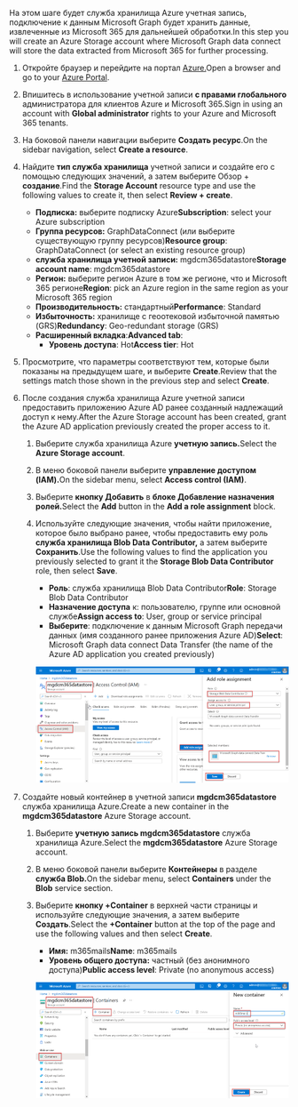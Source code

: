 <!-- markdownlint-disable MD002 MD041 -->

<span data-ttu-id="05723-101">На этом шаге будет служба хранилища Azure учетная запись, подключение к данным Microsoft Graph будет хранить данные, извлеченные из Microsoft 365 для дальнейшей обработки.</span><span class="sxs-lookup"><span data-stu-id="05723-101">In this step you will create an Azure Storage account where Microsoft Graph data connect will store the data extracted from Microsoft 365 for further processing.</span></span>

1. <span data-ttu-id="05723-102">Откройте браузер и перейдите на портал [Azure.](https://portal.azure.com/)</span><span class="sxs-lookup"><span data-stu-id="05723-102">Open a browser and go to your [Azure Portal](https://portal.azure.com/).</span></span>

1. <span data-ttu-id="05723-103">Впишитесь в использование учетной записи **с правами глобального** администратора для клиентов Azure и Microsoft 365.</span><span class="sxs-lookup"><span data-stu-id="05723-103">Sign in using an account with **Global administrator** rights to your Azure and Microsoft 365 tenants.</span></span>

1. <span data-ttu-id="05723-104">На боковой панели навигации выберите **Создать ресурс**.</span><span class="sxs-lookup"><span data-stu-id="05723-104">On the sidebar navigation, select **Create a resource**.</span></span>

1. <span data-ttu-id="05723-105">Найдите **тип служба хранилища** учетной записи и создайте его с помощью следующих значений, а затем выберите Обзор + **создание**.</span><span class="sxs-lookup"><span data-stu-id="05723-105">Find the **Storage Account** resource type and use the following values to create it, then select **Review + create**.</span></span>

    - <span data-ttu-id="05723-106">**Подписка:** выберите подписку Azure</span><span class="sxs-lookup"><span data-stu-id="05723-106">**Subscription**: select your Azure subscription</span></span>
    - <span data-ttu-id="05723-107">**Группа ресурсов:** GraphDataConnect (или выберите существующую группу ресурсов)</span><span class="sxs-lookup"><span data-stu-id="05723-107">**Resource group**: GraphDataConnect (or select an existing resource group)</span></span>
    - <span data-ttu-id="05723-108">**служба хранилища учетной записи:** mgdcm365datastore</span><span class="sxs-lookup"><span data-stu-id="05723-108">**Storage account name**: mgdcm365datastore</span></span>
    - <span data-ttu-id="05723-109">**Регион:** выберите регион Azure в том же регионе, что и Microsoft 365 регионе</span><span class="sxs-lookup"><span data-stu-id="05723-109">**Region**: pick an Azure region in the same region as your Microsoft 365 region</span></span>
    - <span data-ttu-id="05723-110">**Производительность:** стандартный</span><span class="sxs-lookup"><span data-stu-id="05723-110">**Performance**: Standard</span></span>
    - <span data-ttu-id="05723-111">**Избыточность:** хранилище с геоотековой избыточной памятью (GRS)</span><span class="sxs-lookup"><span data-stu-id="05723-111">**Redundancy**: Geo-redundant storage (GRS)</span></span>
    - <span data-ttu-id="05723-112">**Расширенный вкладка**:</span><span class="sxs-lookup"><span data-stu-id="05723-112">**Advanced tab**:</span></span>
      - <span data-ttu-id="05723-113">**Уровень доступа**: Hot</span><span class="sxs-lookup"><span data-stu-id="05723-113">**Access tier**: Hot</span></span>

1. <span data-ttu-id="05723-114">Просмотрите, что параметры соответствуют тем, которые были показаны на предыдущем шаге, и выберите **Create**.</span><span class="sxs-lookup"><span data-stu-id="05723-114">Review that the settings match those shown in the previous step and select **Create**.</span></span>

1. <span data-ttu-id="05723-115">После создания служба хранилища Azure учетной записи предоставить приложению Azure AD ранее созданный надлежащий доступ к нему.</span><span class="sxs-lookup"><span data-stu-id="05723-115">After the Azure Storage account has been created, grant the Azure AD application previously created the proper access to it.</span></span>

    1. <span data-ttu-id="05723-116">Выберите служба хранилища Azure **учетную запись.**</span><span class="sxs-lookup"><span data-stu-id="05723-116">Select the **Azure Storage account**.</span></span>
    2. <span data-ttu-id="05723-117">В меню боковой панели выберите **управление доступом (IAM).**</span><span class="sxs-lookup"><span data-stu-id="05723-117">On the sidebar menu, select **Access control (IAM)**.</span></span>
    3. <span data-ttu-id="05723-118">Выберите **кнопку Добавить** в **блоке Добавление назначения ролей.**</span><span class="sxs-lookup"><span data-stu-id="05723-118">Select the **Add** button in the **Add a role assignment** block.</span></span>
    4. <span data-ttu-id="05723-119">Используйте следующие значения, чтобы найти приложение, которое было выбрано ранее, чтобы предоставить ему роль **служба хранилища Blob Data Contributor,** а затем выберите **Сохранить**.</span><span class="sxs-lookup"><span data-stu-id="05723-119">Use the following values to find the application you previously selected to grant it the **Storage Blob Data Contributor** role, then select **Save**.</span></span>

        - <span data-ttu-id="05723-120">**Роль**: служба хранилища Blob Data Contributor</span><span class="sxs-lookup"><span data-stu-id="05723-120">**Role**: Storage Blob Data Contributor</span></span>
        - <span data-ttu-id="05723-121">**Назначение доступа** к: пользователю, группе или основной службе</span><span class="sxs-lookup"><span data-stu-id="05723-121">**Assign access to**: User, group or service principal</span></span>
        - <span data-ttu-id="05723-122">**Выберите**: подключение к данным Microsoft Graph передачи данных (имя созданного ранее приложения Azure AD)</span><span class="sxs-lookup"><span data-stu-id="05723-122">**Select**: Microsoft Graph data connect Data Transfer (the name of the Azure AD application you created previously)</span></span>

        ![Снимок экрана, показывающий правильное назначение ролей приложению для Microsoft Graph Data Подключение в служба хранилища Azure учетной записи на портале Azure.](images/data-connect-azure-storage-role.png)

1. <span data-ttu-id="05723-124">Создайте новый контейнер в учетной записи **mgdcm365datastore** служба хранилища Azure.</span><span class="sxs-lookup"><span data-stu-id="05723-124">Create a new container in the **mgdcm365datastore** Azure Storage account.</span></span>

    1. <span data-ttu-id="05723-125">Выберите **учетную запись mgdcm365datastore** служба хранилища Azure.</span><span class="sxs-lookup"><span data-stu-id="05723-125">Select the **mgdcm365datastore** Azure Storage account.</span></span>
    2. <span data-ttu-id="05723-126">В меню боковой панели выберите **Контейнеры** в разделе **служба Blob.**</span><span class="sxs-lookup"><span data-stu-id="05723-126">On the sidebar menu, select **Containers** under the **Blob** service section.</span></span>
    3. <span data-ttu-id="05723-127">Выберите **кнопку +Container** в верхней части страницы и используйте следующие значения, а затем выберите **Создать**.</span><span class="sxs-lookup"><span data-stu-id="05723-127">Select the **+Container** button at the top of the page and use the following values and then select **Create**.</span></span>

        - <span data-ttu-id="05723-128">**Имя:** m365mails</span><span class="sxs-lookup"><span data-stu-id="05723-128">**Name**: m365mails</span></span>
        - <span data-ttu-id="05723-129">**Уровень общего доступа:** частный (без анонимного доступа)</span><span class="sxs-lookup"><span data-stu-id="05723-129">**Public access level**: Private (no anonymous access)</span></span>

        ![Снимок экрана, показывающий создание нового контейнера m365mails в контейнерах blob служба хранилища учетной записи на портале Azure.](images/data-connect-azure-storage-container.png)
